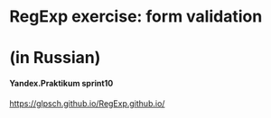 # RegExp exercise: form validation 
# (in Russian)

#### Yandex.Praktikum sprint10

https://glpsch.github.io/RegExp.github.io/

